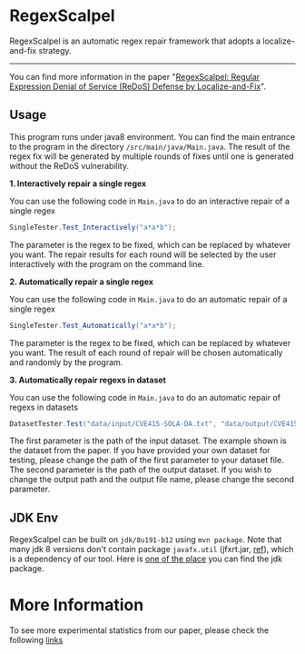 # RegexScalpel

RegexScalpel is an automatic regex repair framework that adopts a localize-and-fix strategy.

---

You can find more information in the paper "[RegexScalpel: Regular Expression Denial of Service (ReDoS) Defense by Localize-and-Fix](https://www.usenix.org/conference/usenixsecurity22/presentation/li-yeting)".

## Usage

This program runs under java8 environment.
You can find the main entrance to the program in the directory `/src/main/java/Main.java`.
The result of the regex fix will be generated by multiple rounds of fixes until one is generated without the ReDoS vulnerability.

**1. Interactively repair a single regex**

You can use the following code in `Main.java` to do an interactive repair of a single regex

```java
SingleTester.Test_Interactively("a*a*b");
```

The parameter is the regex to be fixed, which can be replaced by whatever you want. The repair results for each round will be selected by the user interactively with the program on the command line.

**2. Automatically repair a single regex**

You can use the following code in `Main.java` to do an automatic repair of a single regex

```java
SingleTester.Test_Automatically("a*a*b");
```

The parameter is the regex to be fixed, which can be replaced by whatever you want. The result of each round of repair will be chosen automatically and randomly by the program.

**3. Automatically repair regexs in dataset**

You can use the following code in `Main.java` to do an automatic repair of regexs in datasets

```java
DatasetTester.Test("data/input/CVE415-SOLA-DA.txt", "data/output/CVE415-SOLA-DA.txt");
```

The first parameter is the path of the input dataset. The example shown is the dataset from the paper. If you have provided your own dataset for testing, please change the path of the first parameter to your dataset file.
The second parameter is the path of the output dataset. If you wish to change the output path and the output file name, please change the second parameter.

## JDK Env

RegexScalpel can be built on `jdk/8u191-b12` using `mvn package`. Note that many jdk 8 versions don't contain package `javafx.util` (jfxrt.jar, [ref](https://github.com/adoptium/temurin-build/issues/577)), which is a dependency of our tool. Here is [one of the place](https://repo.huaweicloud.com/java/jdk/8u191-b12/) you can find the jdk package.

# More Information

To see more experimental statistics from our paper, please check the following [links](https://sites.google.com/view/regexscalpel/abstract)
